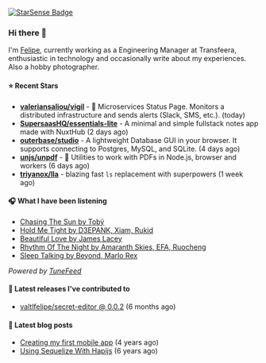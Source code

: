 <a href="https://starsense.app/developer-types" target="_blank"><img src="https://starsense.app/api/badge/?user=valtlfelipe" alt="StarSense Badge"></a>

### Hi there 👋

I'm [Felipe](https://felipevm.com), currently working as a Engineering Manager at Transfeera, enthusiastic in technology and occasionally write about my experiences. Also a hobby photographer.

#### ⭐ Recent Stars
- **[valeriansaliou/vigil](https://github.com/valeriansaliou/vigil)** - 🚦 Microservices Status Page. Monitors a distributed infrastructure and sends alerts (Slack, SMS, etc.). (today)
- **[SupersaasHQ/essentials-lite](https://github.com/SupersaasHQ/essentials-lite)** - A minimal and simple fullstack notes app made with NuxtHub (2 days ago)
- **[outerbase/studio](https://github.com/outerbase/studio)** - A lightweight Database GUI in your browser. It supports connecting to Postgres, MySQL, and SQLite. (4 days ago)
- **[unjs/unpdf](https://github.com/unjs/unpdf)** - 📄 Utilities to work with PDFs in Node.js, browser and workers (6 days ago)
- **[triyanox/lla](https://github.com/triyanox/lla)** - blazing fast `ls` replacement with superpowers (1 week ago)

#### 🎧 What I have been listening
- [Chasing The Sun by Tobÿ](https://open.spotify.com/track/2hJAt02WuR6FWOITv5iDWK)
- [Hold Me Tight by D3EPANK, Xiam, Rukid](https://open.spotify.com/track/1BS6xdfTHuD0rsbarByQRF)
- [Beautiful Love by James Lacey](https://open.spotify.com/track/2o92guw11u0D9p6A0Uz138)
- [Rhythm Of The Night by Amaranth Skies, EFA, Ruocheng](https://open.spotify.com/track/4EQ7B4ELAsOtTTktv0A3S2)
- [Sleep Talking by Beyond, Marlo Rex](https://open.spotify.com/track/5B8yexFn22KcFZKuf7zFAc)

_Powered by [TuneFeed](https://tunefeed.app?ref=valtlfelipe-gh-profile)_ 

#### 🚀 Latest releases I've contributed to


- [valtlfelipe/secret-editor @ 0.0.2](https://github.com/valtlfelipe/secret-editor/releases/tag/0.0.2) (6 months ago)

#### 📄 Latest blog posts
- [Creating my first mobile app](https://felipevm.com/posts/creating-my-first-mobile-app/) (4 years ago)
- [Using Sequelize With Hapijs](https://felipevm.com/posts/using-sequelize-with-hapijs/) (6 years ago)
